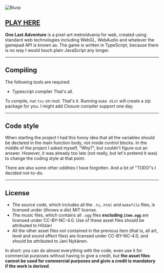 ![Blurp](https://img.itch.zone/aW1nLzEzOTU2NDQzLnBuZw==/original/fXAEWf.png)


## [PLAY HERE](https://jani-nykanen.itch.io/one-last-adventure)


**One Last Adventure** is a pixel-art metroidvania for web, created using standard web technologies including WebGL, WebAudio and whatever the gamepad API is known as. The game is written in TypeScript, because there is no way I would touch plain JavaScript any longer.

-----

## Compiling

The following tools are required:
- Typescript compiler
That's all.


To compile, run `tsc` on root. That's it. Running `make dist` will create a zip package for you. I might add Closure compiler support one day. 


------


## Code style

When starting the project I had this funny idea that all the variables should be declared in the main function body, not inside control blocks. In the middle of the project I asked myself, "Why?", but couldn't figure out an answer. However, it was already too late (not really, but let's pretend it was) to change the coding style at that point.

There are also some other oddities I have forgotten. And a lot of "TODO"s I decided not-to-do.


------


## License

- The source code, which includes all the `.ts`,`.html` and `makefile` files, is licensed under (*throws a die*) MIT license.
- The music files, which contains all `.ogg` files **excluding `item.ogg`** are licensed under CC-BY-NC-4.0. Use of these asset files should be attributed to H0dari
- All the other asset files not contained in the previous item (that is, all art, level and sound effect files) are licensed under CC-BY-NC-4.0, and should be attributed to Jani Nykänen.

In short: you can do almost everything with the code, even use it for commercial purposes without having to give a credit, but **the asset files cannot be used for commercial purposes and givin a credit is mandatory if the work is derived**.


